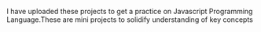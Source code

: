  I have uploaded these projects to get a practice on Javascript Programming Language.These are mini projects to solidify understanding of key concepts
